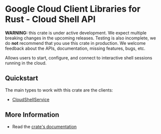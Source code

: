 # Google Cloud Client Libraries for Rust - Cloud Shell API

<!-- Code generated by sidekick. DO NOT EDIT. -->

**WARNING:** this crate is under active development. We expect multiple breaking
changes in the upcoming releases. Testing is also incomplete, we do **not**
recommend that you use this crate in production. We welcome feedback about the
APIs, documentation, missing features, bugs, etc.

Allows users to start, configure, and connect to interactive shell sessions
running in the cloud.

## Quickstart

The main types to work with this crate are the clients:

- [CloudShellService]

## More Information

- Read the [crate's documentation](https://docs.rs/google-cloud-shell-v1/latest/google-cloud-shell-v1)

[CloudShellService]: https://docs.rs/google-cloud-shell-v1/latest/google_cloud_shell_v1/client/struct.CloudShellService.html
